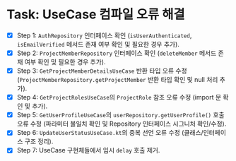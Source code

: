 # Task: UseCase 컴파일 오류 해결

- [x] Step 1: `AuthRepository` 인터페이스 확인 (`isUserAuthenticated`, `isEmailVerified` 메서드 존재 여부 확인 및 필요한 경우 추가).
- [x] Step 2: `ProjectMemberRepository` 인터페이스 확인 (`deleteMember` 메서드 존재 여부 확인 및 필요한 경우 추가).
- [x] Step 3: `GetProjectMemberDetailsUseCase` 반환 타입 오류 수정 (`ProjectMemberRepository.getProjectMember` 반환 타입 확인 및 null 처리 추가).
- [x] Step 4: `GetProjectRolesUseCase`의 `ProjectRole` 참조 오류 수정 (import 문 확인 및 추가).
- [x] Step 5: `GetUserProfileUseCase`의 `userRepository.getUserProfile()` 호출 오류 수정 (파라미터 불일치 확인 및 Repository 인터페이스 시그니처 확인/수정).
- [x] Step 6: `UpdateUserStatusUseCase.kt`의 중복 선언 오류 수정 (클래스/인터페이스 구조 정리).
- [x] Step 7: UseCase 구현체들에서 임시 `delay` 호출 제거. 